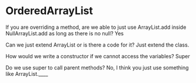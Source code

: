 # OrderedArrayList
If you are overriding a method, are we able to just use ArrayList.add inside NullArrayList.add as long as there is no null? Yes

Can we just extend ArrayList or is there a code for it? Just extend the class. 

How would we write a constructor if we cannot access the variables? Super

Do we use super to call parent methods? No, I think you just use something like ArrayList.____ 
